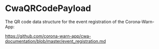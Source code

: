 # CwaQRCodePayload
The QR code data structure for the event registration of the Corona-Warn-App:

https://github.com/corona-warn-app/cwa-documentation/blob/master/event_registration.md
